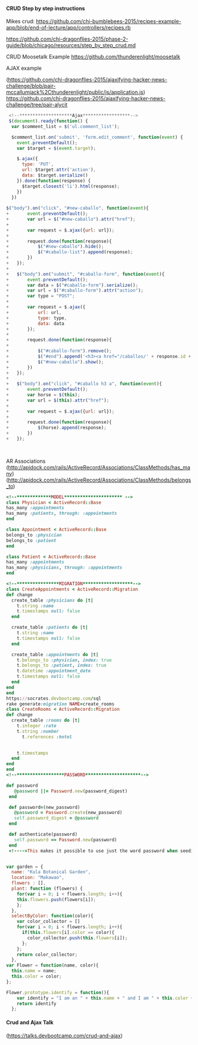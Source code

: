 ####  CRUD Step by step instructions
Mikes crud:
https://github.com/chi-bumblebees-2015/recipes-example-app/blob/end-of-lecture/app/controllers/recipes.rb

https://github.com/chi-dragonflies-2015/phase-2-guide/blob/chicago/resources/step_by_step_crud.md

CRUD Moosetalk Example
https://github.com/thunderenlight/moosetalk

AJAX example

(https://github.com/chi-dragonflies-2015/ajaxifying-hacker-news-challenge/blob/pair-mccallumjack%2Cthunderenlight/public/js/application.js)
https://github.com/chi-dragonflies-2015/ajaxifying-hacker-news-challenge/tree/pair-alycit
```javascript
 <!--********************Ajax******************-->
 $(document).ready(function() {
  var $comment_list = $('ul.comment_list');

  $comment_list.on('submit', 'form.edit_comment', function(event) {
    event.preventDefault();
    var $target = $(event.target);

    $.ajax({
      type: 'PUT',
      url: $target.attr('action'),
      data: $target.serialize()
    }).done(function(response) {
      $target.closest('li').html(response);
    })
  })
  
$("body").on("click", "#new-caballo", function(event){
+		event.preventDefault();
+		var url = $("#new-caballo").attr("href");
+
+		var request = $.ajax({url: url});
+		
+		request.done(function(response){
+			$("#new-caballo").hide();
+			$("#caballo-list").append(response);
+		})
+	});
+
+	$("body").on("submit", "#caballo-form", function(event){
+		event.preventDefault();
+		var data = $("#caballo-form").serialize();
+		var url = $("#caballo-form").attr("action");
+		var type = "POST";
+
+		var request = $.ajax({
+			url: url,
+			type: type,
+			data: data
+		});
+
+		request.done(function(response){
+
+			$("#caballo-form").remove();
+			$("#end").append('<h3><a href="/caballos/' + response.id + '">' + response.name + '</a></h3>');
+			$("#new-caballo").show();
+		})
+	});
+
+	$("body").on("click", "#caballo h3 a", function(event){
+		event.preventDefault();
+		var horse = $(this);
+		var url = $(this).attr("href");
+		
+		var request = $.ajax({url: url});
+
+		request.done(function(response){
+			$(horse).append(response);
+		})
+	});
  
  
```

AR Associations 
(http://apidock.com/rails/ActiveRecord/Associations/ClassMethods/has_many)
(http://apidock.com/rails/ActiveRecord/Associations/ClassMethods/belongs_to)
  ```ruby
 <!--*************MODEL********************** -->
  class Physician < ActiveRecord::Base
  has_many :appointments
  has_many :patients, through: :appointments
end

class Appointment < ActiveRecord::Base
  belongs_to :physician
  belongs_to :patient
end

class Patient < ActiveRecord::Base
  has_many :appointments
  has_many :physicians, through: :appointments
end

<!--****************MIGRATION*******************-->
class CreateAppointments < ActiveRecord::Migration
  def change
    create_table :physicians do |t|
      t.string :name
      t.timestamps null: false
    end

    create_table :patients do |t|
      t.string :name
      t.timestamps null: false
    end

    create_table :appointments do |t|
      t.belongs_to :physician, index: true
      t.belongs_to :patient, index: true
      t.datetime :appointment_date
      t.timestamps null: false
    end
  end
end
https://socrates.devbootcamp.com/sql
rake generate:migration NAME=create_rooms
class CreateRooms < ActiveRecord::Migration
  def change
  	create_table :rooms do |t|
      t.integer :rate
      t.string :number
 	    t.references :hotel
      

      t.timestamps
    end
  end
end
<!--******************PASSWORD*********************-->

 def password
     @password ||= Password.new(password_digest)
   end

   def password=(new_password)
     @password = Password.create(new_password)
     self.password_digest = @password
   end

   def authenticate(password)
     self.password == Password.new(password)
   end
   <!---->This makes it possible to use just the word password when seeding/creating!!!! Keep as password_hash in migration

```
```javascript

var garden = {
  name: "Kula Botanical Garden",
  location: "Makawao",
  flowers : [],
  plant: function (flowers) {
    for(var i = 0; i < flowers.length; i++){  
    this.flowers.push(flowers[i]);
    };
  },
  selectByColor: function(color){
    var color_collector = []
    for(var i = 0; i < flowers.length; i++){
      if(this.flowers[i].color == color){
        color_collector.push(this.flowers[i]);
      };
    };
    return color_collector;
  },
var Flower = function(name, color){
  this.name = name;
  this.color = color;
};

Flower.prototype.identify = function(){
    var identify = "I am an " + this.name + " and I am " + this.color + "."
    return identify
  };
```

#### Crud and Ajax Talk 
(https://talks.devbootcamp.com/crud-and-ajax)
